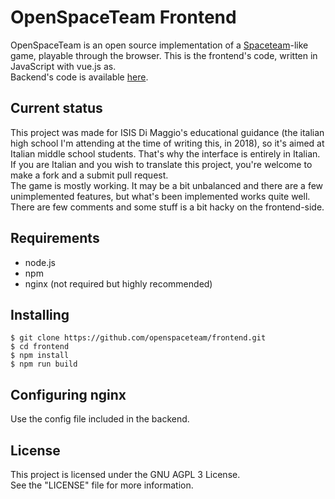 # OpenSpaceTeam Frontend
OpenSpaceTeam is an open source implementation of a 
[Spaceteam](http://spaceteam.ca/)-like game, playable through the 
browser. This is the frontend's code, written in JavaScript with vue.js as.  
Backend's code is available [here](https://github.com/openspaceteam/backend).

## Current status
This project was made for ISIS Di Maggio's educational guidance (the 
italian high school I'm attending at the time of writing this, in 2018), 
so it's aimed at Italian middle school students. That's why the interface is entirely in Italian. If you are Italian and you wish to translate this project, you're welcome to make a fork and a submit pull request.  
The game is mostly working. It may be a bit unbalanced and there are a 
few unimplemented features, but what's been implemented works quite 
well.  
There are few comments and some stuff is a bit hacky on the frontend-side.  

## Requirements
- node.js  
- npm  
- nginx (not required but highly recommended)  

## Installing
```
$ git clone https://github.com/openspaceteam/frontend.git
$ cd frontend
$ npm install
$ npm run build
```

## Configuring nginx
Use the config file included in the backend.

## License
This project is licensed under the GNU AGPL 3 License.  
See the "LICENSE" file for more information.